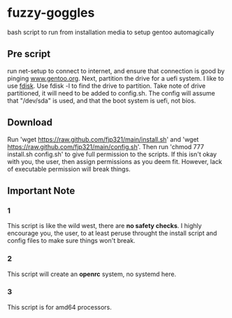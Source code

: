 # fuzzy-goggles
bash script to run from installation media to setup gentoo automagically
## Pre script
run net-setup to connect to internet, and ensure that connection is good by pinging www.gentoo.org. 
Next, partition the drive for a uefi system. I like to use [fdisk](https://wiki.gentoo.org/wiki/Handbook:AMD64/Installation/Disks#Partitioning_the_disk_with_GPT_for_UEFI). Use fdisk -l to find the drive to partition. Take note of drive partitioned, it will need to be added to config.sh. The config will assume that "/dev/sda" is used, and that the boot system is uefi, not bios.
## Download
Run 'wget https://raw.github.com/fjp321/main/install.sh' and 'wget https://raw.github.com/fjp321/main/config.sh'.
Then run 'chmod 777 install.sh config.sh' to give full permission to the scripts. If this isn't okay with you, the user, then assign permissions as you deem fit. However, lack of executable permission will break things. 
## Important Note
### 1
This script is like the wild west, there are **no safety checks**. I highly encourage you, the user, to at least peruse throught the install script and config files to make sure things won't break.
### 2
This script will create an **openrc** system, no systemd here.
### 3 
This script is for amd64 processors.
